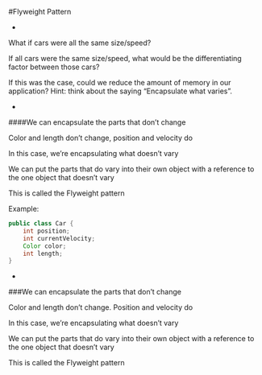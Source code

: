 #Flyweight Pattern

-

What if cars were all the same size/speed?

If all cars were the same size/speed, what would be the differentiating factor between those cars?

If this was the case, could we reduce the amount of memory in our application? Hint: think about the saying “Encapsulate what varies”.

-

####We can encapsulate the parts that don’t change

Color and length don’t change, position and velocity do

In this case, we’re encapsulating what doesn’t vary

We can put the parts that do vary into their own object with a reference to the one object that doesn’t vary

This is called the Flyweight pattern

Example:

```java
public class Car {
    int position;
    int currentVelocity;
    Color color;
    int length;
}
```

-

###We can encapsulate the parts that don’t change

Color and length don’t change. Position and velocity do

In this case, we’re encapsulating what doesn’t vary

We can put the parts that do vary into their own object with a reference to the one object that doesn’t vary

This is called the Flyweight pattern
